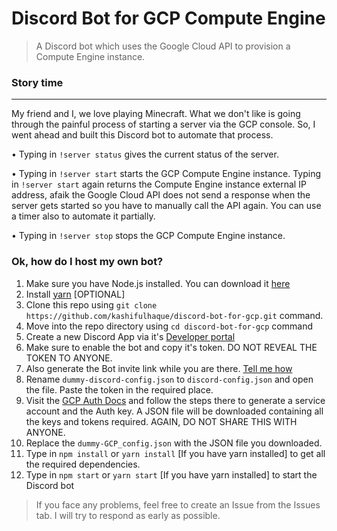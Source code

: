 # Discord Bot for GCP Compute Engine
> A Discord bot which uses the Google Cloud API to provision a Compute Engine instance.

### Story time
---------
My friend and I, we love playing Minecraft. What we don't like is going through the painful process of starting a server via the GCP console. So, I went ahead and built this Discord bot to automate that process.

• Typing in `!server status` gives the current status of the server.

• Typing in `!server start` starts the GCP Compute Engine instance. Typing in `!server start` again returns the Compute Engine instance external IP address, afaik the Google Cloud API does not send a response when the server gets started so you have to manually call the API again. You can use a timer also to automate it partially.

• Typing in `!server stop` stops the GCP Compute Engine instance.

### Ok, how do I host my own bot?

1. Make sure you have Node.js installed. You can download it [here](https://nodejs.org)
2. Install [yarn](https://yarnpkg.com) [OPTIONAL]
3. Clone this repo using `git clone https://github.com/kashifulhaque/discord-bot-for-gcp.git` command.
4. Move into the repo directory using `cd discord-bot-for-gcp` command
5. Create a new Discord App via it's [Developer portal](https://discord.com/developers)
6. Make sure to enable the bot and copy it's token. DO NOT REVEAL THE TOKEN TO ANYONE.
7. Also generate the Bot invite link while you are there. [Tell me how](https://discordjs.guide/preparations/adding-your-bot-to-servers.html#bot-invite-links)
8. Rename `dummy-discord-config.json` to `discord-config.json` and open the file. Paste the token in the required place.
9. Visit the [GCP Auth Docs](https://cloud.google.com/docs/authentication/production?_ga=2.205580179.1089106346.1589480557-1074299793.1585422711#obtaining_and_providing_service_account_credentials_manually) and follow the steps there to generate a service account and the Auth key. A JSON file will be downloaded containing all the keys and tokens required. AGAIN, DO NOT SHARE THIS WITH ANYONE.
10. Replace the `dummy-GCP_config.json` with the JSON file you downloaded.
11. Type in `npm install` or `yarn install` [If you have yarn installed] to get all the required dependencies.
12. Type in `npm start` or `yarn start` [If you have yarn installed] to start the Discord bot

> If you face any problems, feel free to create an Issue from the Issues tab. I will try to respond as early as possible.

